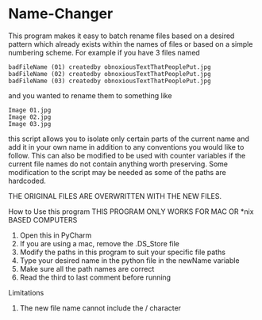# Name-Changer

This program makes it easy to batch rename files based on a desired pattern which already exists within the names of 
files or based on a simple numbering scheme. For example if you have 3 files named 

    badFileName (01) createdby obnoxiousTextThatPeoplePut.jpg
    badFileName (02) createdby obnoxiousTextThatPeoplePut.jpg
    badFileName (03) createdby obnoxiousTextThatPeoplePut.jpg

and you wanted to rename them to something like
    
    Image 01.jpg
    Image 02.jpg
    Image 03.jpg
    
this script allows you to isolate only certain parts of the current name and add it in your own name in addition to any 
conventions you would like to follow. This can also be modified to be used with counter variables if the current file 
names do not contain anything worth preserving. Some modification to the script may be needed as some of the paths are 
hardcoded.  

THE ORIGINAL FILES ARE OVERWRITTEN WITH THE NEW FILES. 

How to Use this program
THIS PROGRAM ONLY WORKS FOR MAC OR *nix BASED COMPUTERS 

1. Open this in PyCharm 
2. If you are using a mac, remove the .DS_Store file
3. Modify the paths in this program to suit your specific file paths
4. Type your desired name in the python file in the newName variable
5. Make sure all the path names are correct 
6. Read the third to last comment before running 

Limitations 
1. The new file name cannot include the / character
